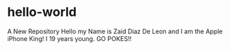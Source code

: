 # hello-world
A New Repository
Hello my Name is Zaid Diaz De Leon and I am the Apple iPhone King! I 19 years young. GO POKES!!
